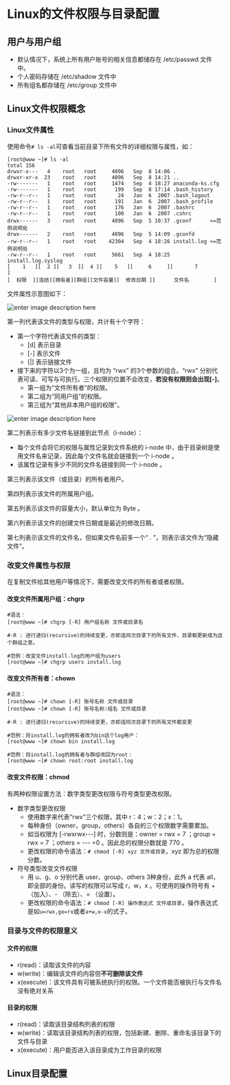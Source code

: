 # Linux的文件权限与目录配置
## 用户与用户组
- 默认情况下，系统上所有用户账号的相关信息都储存在 /etc/passwd 文件中。
- 个人密码存储在 /etc/shadow 文件中
- 所有组名都存储在 /etc/group 文件中

## Linux文件权限概念

### Linux文件属性
使用命令`# ls -al`可查看当前目录下所有文件的详细权限与属性，如：
```
[root@www ~]# ls -al
total 156
drwxr-x---   4    root   root     4096   Sep  8 14:06 .
drwxr-xr-x  23    root   root     4096   Sep  8 14:21 ..
-rw-------   1    root   root     1474   Sep  4 18:27 anaconda-ks.cfg
-rw-------   1    root   root      199   Sep  8 17:14 .bash_history
-rw-r--r--   1    root   root       24   Jan  6  2007 .bash_logout
-rw-r--r--   1    root   root      191   Jan  6  2007 .bash_profile
-rw-r--r--   1    root   root      176   Jan  6  2007 .bashrc
-rw-r--r--   1    root   root      100   Jan  6  2007 .cshrc
drwx------   3    root   root     4096   Sep  5 10:37 .gconf      <=范例说明处
drwx------   2    root   root     4096   Sep  5 14:09 .gconfd
-rw-r--r--   1    root   root    42304   Sep  4 18:26 install.log <=范例说明处
-rw-r--r--   1    root   root     5661   Sep  4 18:25 install.log.syslog
[    1   ][  2 ][   3  ][  4 ][    5   ][     6     ][       7          ]
[  权限  ][连结][拥有者][群组][文件容量][  修改日期 ][      文件名        ]
```

文件属性示意图如下：

![enter image description here](http://cn.linux.vbird.org/linux_basic/0210filepermission_files/0210filepermission_2.gif)

第一列代表该文件的类型与权限，共计有十个字符：

- 第一个字符代表该文件的类型：
	- [d] 表示目录
	- [-] 表示文件
	- [|] 表示链接文件
- 接下来的字符以3个为一组，且均为 “rwx” 的3个参数的组合。“rwx” 分别代表可读、可写与可执行。三个权限的位置不会改变，**若没有权限则会出现\[\-\]**。
	- 第一组为“文件所有者”的权限。
	- 第二组为“同用户组”的权限。
	- 第三组为“其他非本用户组的权限”。

![enter image description here](http://cn.linux.vbird.org/linux_basic/0210filepermission_files/0210filepermission_3.gif)

第二列表示有多少文件名链接到此节点（i-node）：

- 每个文件会将它的权限与属性记录到文件系统的 i-node 中，由于目录树是使用文件名来记录，因此每个文件名就会链接到一个 i-node 。
- 该属性记录有多少不同的文件名链接到同一个 i-node 。

第三列表示该文件（或目录）的所有者用户。

第四列表示该文件的所属用户组。

第五列表示该文件的容量大小，默认单位为 Byte 。

第六列表示该文件的创建文件日期或是最近的修改日期。

第七列表示该文件的文件名，但如果文件名前多一个“ . ”，则表示该文件为“隐藏文件”。

### 改变文件属性与权限
在复制文件给其他用户等情况下，需要改变文件的所有者或者权限。

#### 改变文件所属用户组：chgrp
```
#语法：
[root@www ~]# chgrp [-R] 用户组名称 文件或目录名

#-R : 进行递归(recursive)的持续变更，亦即连同次目录下的所有文件、目录都更新成为这个群组之意。
     
#范例：改变文件install.log的用户组为users
[root@www ~]# chgrp users install.log
```

#### 改变文件所有者：chown
```
#语法：
[root@www ~]# chown [-R] 账号名称 文件或目录
[root@www ~]# chown [-R] 账号名称:组名 文件或目录

#-R : 进行递归(recursive)的持续变更，亦即连同次目录下的所有文件都变更

#范例：将install.log的拥有者改为bin这个log用户：
[root@www ~]# chown bin install.log

#范例：将install.log的拥有者与群组改回为root：
[root@www ~]# chown root:root install.log
```

#### 改变文件权限：chmod
有两种权限设置方法：数字类型更改权限与符号类型更改权限。

- 数字类型更改权限
	- 使用数字来代表“rwx”三个权限，其中 r：4；w：2；x：1。
	- 每种身份（owner，group，others）各自的三个权限数字需要累加。
	- 如当权限为 [-rwxrwx---] 时，分数则是：owner = rwx = 7 ；group = rwx = 7 ；others = --- =0 。因此总的权限分数就是 770 。
	- 更改权限的命令语法：`# chmod [-R] xyz 文件或目录`，xyz 即为总的权限分数。
- 符号类型改变文件权限
	- 用 u、g、o 分别代表 user、group、others 3种身份，此外 a 代表 all，即全部的身份。读写的权限可以写成 r，w，x 。可使用的操作符号有 +（加入）、- （除去）、= （设置）。
	- 更改权限的命令语法：`# chmod [-R] 操作表达式 文件或目录`，操作表达式是如`u=rwx,go=rx`或者`a+w,o-x`的式子。

### 目录与文件的权限意义

#### 文件的权限
- r(read)：读取该文件的内容
- w(write)：编辑该文件的内容但**不可删除该文件**
- x(execute)：该文件具有可被系统执行的权限。一个文件能否被执行与文件名没有绝对关系

#### 目录的权限
- r(read)：读取该目录结构列表的权限
- w(write)：读取该目录结构列表的权限，包括新建、删除、重命名该目录下的文件与目录
- x(execute)：用户能否进入该目录成为工作目录的权限

## Linux目录配置
